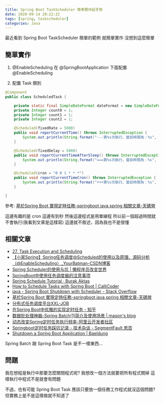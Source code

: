 ```yaml
---
title: Spring Boot TaskScheduler 簡單實作起手勢
date: 2020-09-14 20:22:22
tags: [spring, taskscheduler]
categories: Java
---
```


最近看到 Spring Boot TaskScheduler 簡單的範例
就簡單實作
沒想到這麼簡單

<!--more-->

## 簡單實作


1.  @EnableScheduling
在 @SpringBootApplication 下面配置 @EnableScheduling

2.  配置 Task 類別

```java
@Component
public class ScheduledTask {

    private static final SimpleDateFormat dateFormat = new SimpleDateFormat("yyyy-MM-dd HH:mm:ss");
    private Integer count0 = 1;
    private Integer count1 = 1;
    private Integer count2 = 1;

    @Scheduled(fixedRate = 5000)
    public void reportCurrentTime() throws InterruptedException {
        System.out.println(String.format("---第%s次執行，當前時間為：%s", count0++, dateFormat.format(new Date())));
    }

    @Scheduled(fixedDelay = 5000)
    public void reportCurrentTimeAfterSleep() throws InterruptedException {
        System.out.println(String.format("===第%s次執行，當前時間為：%s", count1++, dateFormat.format(new Date())));
    }

    @Scheduled(cron = "0 0 1 * * *")
    public void reportCurrentTimeCron() throws InterruptedException {
        System.out.println(String.format("+++第%s次執行，當前時間為：%s", count2++, dateFormat.format(new Date())));
    }

}
```
參考: [基於Spring Boot 實現定時任務-springboot,java,spring 相關文章-天碼營](https://www.tianmaying.com/tutorial/spring-scheduling-task)

這邊有趣的是 cron 這邊有到秒
然後這邊程式是用單線程
所以前一個超過時間就不會執行(我看到文章是這樣寫)
這邊就不敘述，因為我也不是很懂

## 相關文章

* [27. Task Execution and Scheduling](https://docs.spring.io/spring/docs/3.2.x/spring-framework-reference/html/scheduling.html)
* [【小家Spring】Spring任务调度@Scheduled的使用以及原理、源码分析（@EnableScheduling）_YourBatman-CSDN博客](https://blog.csdn.net/f641385712/article/details/89442241)
* [Spring Scheduler的使用与坑 | 懒程序员改变世界](http://qinghua.github.io/spring-scheduler/)
* [SpringBoot中使用任务调度器的注意事项](http://betterlxc.com/2017/09/SpringBoot%E4%B8%AD%E4%BD%BF%E7%94%A8%E4%BB%BB%E5%8A%A1%E8%B0%83%E5%BA%A6%E5%99%A8%E7%9A%84%E6%B3%A8%E6%84%8F%E4%BA%8B%E9%A1%B9/)
* [Spring Schedule Tutorial · Burak Aktas](http://buraktas.com/spring-schedule-tutorial/)
* [How to Schedule Tasks with Spring Boot | CalliCoder](https://www.callicoder.com/spring-boot-task-scheduling-with-scheduled-annotation/)
* [java - Spring Boot Shutdown with Scheduler - Stack Overflow](https://stackoverflow.com/questions/41903782/spring-boot-shutdown-with-scheduler)
* [基於Spring Boot 實現定時任務-springboot,java,spring 相關文章-天碼營](https://www.tianmaying.com/tutorial/spring-scheduling-task)
* [分布式任务调度平台XXL-JOB](https://www.xuxueli.com/xxl-job/#5.4.1%20quartz%E7%9A%84%E4%B8%8D%E8%B6%B3)
* [在Spring Boot中优雅的实现定时任务 - 知乎](https://zhuanlan.zhihu.com/p/79644891)
* [数据批处理神器-Spring Batch(1)简介及使用场景 | mason's blog](https://mianshenglee.github.io/2019/06/04/springbatch(1).html)
* [动态改变Spring定时任务执行频率-阿里云开发者社区](https://developer.aliyun.com/article/488617)
* [Springboot定时任务踩坑记录 - 技术杂谈 - SegmentFault 思否](https://segmentfault.com/a/1190000018707820)
* [Shutdown a Spring Boot Application | Baeldung](https://www.baeldung.com/spring-boot-shutdown)

Spring Batch 跟 Spring Boot Task 是不一樣東西...


## 問題

我在想程是執行中那要怎麼關閉程式呢?
我想改一個方法就要把所有程式關掉
這樣執行中程式不是就會有問題

不過，也有可能 Spring Boot Task 應該只要放一個任務工作程式就沒這個問題?
但實務上是不是這樣做就不知道了
